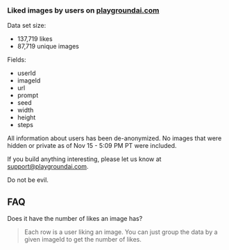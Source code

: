 ### Liked images by users on [playgroundai.com](https://playgroundai.com)

Data set size: 
- 137,719 likes
- 87,719 unique images

Fields:

- userId
- imageId
- url
- prompt
- seed
- width
- height
- steps

All information about users has been de-anonymized. No images that were hidden or private as of Nov 15 - 5:09 PM PT were included.

If you build anything interesting, please let us know at support@playgroundai.com.

Do not be evil.

## FAQ

Does it have the number of likes an image has?

> Each row is a user liking an image. You can just group the data by a given imageId to get the number of likes.
